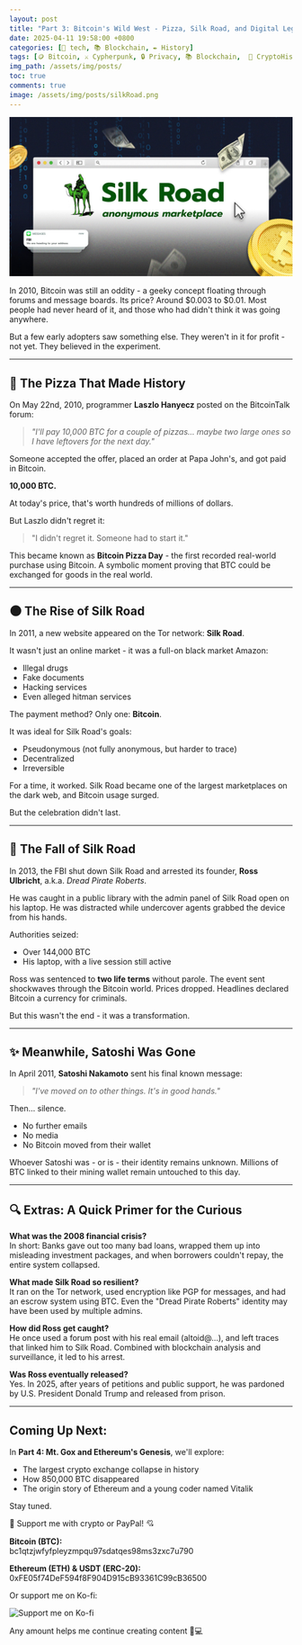```yaml
---
layout: post
title: "Part 3: Bitcoin's Wild West - Pizza, Silk Road, and Digital Legends"
date: 2025-04-11 19:58:00 +0800
categories: [🤖 tech, 📚 Blockchain, ✒️ History]
tags: [🪙 Bitcoin, ⚔️ Cypherpunk, 🔒 Privacy, 📚 Blockchain,  🧩 CryptoHistory, 👤 Satoshi, 📖 CryptoTales, 📝 Series, 🚶🏻‍♂️ Slik Road, 👤 DRP, 👤 Dread Pirate Robert]
img_path: /assets/img/posts/ 
toc: true 
comments: true 
image: /assets/img/posts/silkRoad.png
---
```


![silkroad](/assets/img/posts/silkRoad.png)

In 2010, Bitcoin was still an oddity - a geeky concept floating through forums and message boards. Its price? Around $0.003 to $0.01. Most people had never heard of it, and those who had didn't think it was going anywhere.

But a few early adopters saw something else. They weren't in it for profit - not yet. They believed in the experiment.

---

## 🍕 The Pizza That Made History

On May 22nd, 2010, programmer **Laszlo Hanyecz** posted on the BitcoinTalk forum:

> *"I'll pay 10,000 BTC for a couple of pizzas... maybe two large ones so I have leftovers for the next day."*

Someone accepted the offer, placed an order at Papa John's, and got paid in Bitcoin. 

**10,000 BTC.**

At today's price, that's worth hundreds of millions of dollars.

But Laszlo didn't regret it:

> "I didn't regret it. Someone had to start it."

This became known as **Bitcoin Pizza Day** - the first recorded real-world purchase using Bitcoin. A symbolic moment proving that BTC could be exchanged for goods in the real world.

---

## 🌑 The Rise of Silk Road

In 2011, a new website appeared on the Tor network: **Silk Road**.

It wasn't just an online market - it was a full-on black market Amazon:
- Illegal drugs
- Fake documents
- Hacking services
- Even alleged hitman services

The payment method? Only one: **Bitcoin**.

It was ideal for Silk Road's goals:
- Pseudonymous (not fully anonymous, but harder to trace)
- Decentralized
- Irreversible

For a time, it worked. Silk Road became one of the largest marketplaces on the dark web, and Bitcoin usage surged.

But the celebration didn't last.

---

## 🧨 The Fall of Silk Road

In 2013, the FBI shut down Silk Road and arrested its founder, **Ross Ulbricht**, a.k.a. *Dread Pirate Roberts*.

He was caught in a public library with the admin panel of Silk Road open on his laptop. He was distracted while undercover agents grabbed the device from his hands.

Authorities seized:
- Over 144,000 BTC
- His laptop, with a live session still active

Ross was sentenced to **two life terms** without parole. The event sent shockwaves through the Bitcoin world. Prices dropped. Headlines declared Bitcoin a currency for criminals.

But this wasn't the end - it was a transformation.

---

## ✨ Meanwhile, Satoshi Was Gone

In April 2011, **Satoshi Nakamoto** sent his final known message:

> *"I've moved on to other things. It's in good hands."*

Then… silence.
- No further emails
- No media
- No Bitcoin moved from their wallet

Whoever Satoshi was - or is - their identity remains unknown. Millions of BTC linked to their mining wallet remain untouched to this day.

---

## 🔍 Extras: A Quick Primer for the Curious

**What was the 2008 financial crisis?**  
In short: Banks gave out too many bad loans, wrapped them up into misleading investment packages, and when borrowers couldn't repay, the entire system collapsed. 

**What made Silk Road so resilient?**  
It ran on the Tor network, used encryption like PGP for messages, and had an escrow system using BTC. Even the "Dread Pirate Roberts" identity may have been used by multiple admins.

**How did Ross get caught?**  
He once used a forum post with his real email (altoid@...), and left traces that linked him to Silk Road. Combined with blockchain analysis and surveillance, it led to his arrest.

**Was Ross eventually released?**  
Yes. In 2025, after years of petitions and public support, he was pardoned by U.S. President Donald Trump and released from prison.

---

## Coming Up Next:

In **Part 4: Mt. Gox and Ethereum's Genesis**, we'll explore:
- The largest crypto exchange collapse in history
- How 850,000 BTC disappeared
- The origin story of Ethereum and a young coder named Vitalik

Stay tuned.

<div class="donation-box" style="position: relative;">
  <p class="donation-text">💖 Support me with crypto or PayPal! 💘</p>
  <p><strong>Bitcoin (BTC):</strong><br>bc1qtzjwfyfpleyzmpqu97sdatqes98ms3zxc7u790</p>
  <p><strong>Ethereum (ETH) & USDT (ERC-20):</strong><br>0xFE05f74DeF594f8F904D915cB93361C99cB36500</p>
  <p>Or support me on Ko-fi:</p>
  
  <div class="img-container" style="position: relative; display: inline-block;">
    <!-- 图片 -->
    <img src="https://cdn.buymeacoffee.com/buttons/v2/default-yellow.png"
         alt="Support me on Ko-fi"
         width="150"
         loading="lazy">    
    <!-- 遮罩层按钮 -->
    <div onclick="window.open('https://ko-fi.com/kikisec', '_blank')" 
         style="position: absolute; top: 0; left: 0; width: 100%; height: 100%; background: transparent; cursor: pointer;">
    </div>
  </div>

  <p class="donation-note">Any amount helps me continue creating content 💬💻</p>
</div>